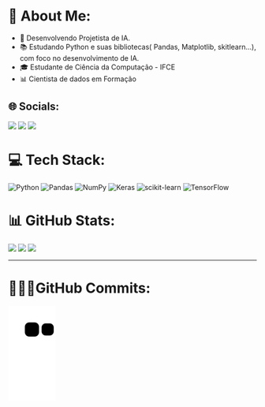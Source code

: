# 💫 About Me:
- 🔭 Desenvolvendo Projetista de IA.<br>
- 📚 Estudando Python e suas bibliotecas( Pandas, Matplotlib, skitlearn...), com foco no desenvolvimento de IA.<br>
- 🎓 Estudante de Ciência da Computação - IFCE<br>
- 📊 Cientista de dados em Formação


## 🌐 Socials:
  <a href="https://www.instagram.com/jp.limag/" target="_blank"><img src="https://img.shields.io/badge/-Instagram-%23E4405F?style=for-the-badge&logo=instagram&logoColor=white" target="_blank"></a> 
  <a href = "mailto: jplimags.fortal@gmail.com"><img src="https://img.shields.io/badge/Gmail-D14836?style=for-the-badge&logo=gmail&logoColor=white" target="_blank"></a>
  <a href="https://www.linkedin.com/in/jplimag/" target="_blank"><img src="https://img.shields.io/badge/-LinkedIn-%230077B5?style=for-the-badge&logo=linkedin&logoColor=white" target="_blank"></a> 

# 💻 Tech Stack:
![Python](https://img.shields.io/badge/python-3670A0?style=for-the-badge&logo=python&logoColor=ffdd54) ![Pandas](https://img.shields.io/badge/pandas-%23150458.svg?style=for-the-badge&logo=pandas&logoColor=white) ![NumPy](https://img.shields.io/badge/numpy-%23013243.svg?style=for-the-badge&logo=numpy&logoColor=white) ![Keras](https://img.shields.io/badge/Keras-%23D00000.svg?style=for-the-badge&logo=Keras&logoColor=white) ![scikit-learn](https://img.shields.io/badge/scikit--learn-%23F7931E.svg?style=for-the-badge&logo=scikit-learn&logoColor=white) ![TensorFlow](https://img.shields.io/badge/TensorFlow-%23FF6F00.svg?style=for-the-badge&logo=TensorFlow&logoColor=white)
# 📊 GitHub Stats:
<div style= "display: inline_block">
  <img height = 178px src = https://github-readme-stats.vercel.app/api?username=JpLimags&theme=tokyonight&hide_border=true&include_all_commits=true&count_private=false<br/>
  <img height = 180px src = https://github-readme-streak-stats.herokuapp.com/?user=JpLimags&theme=tokyonight&hide_border=true<br/>
  <img height = 175px src = https://github-readme-stats.vercel.app/api/top-langs/?username=JpLimags&theme=tokyonight&hide_border=true&include_all_commits=true&count_private=false&layout=compact
</div>
 
---
# 👨🏽‍💻GitHub Commits:

<div> 

  ![Snake animation](https://github.com/JpLimags/JpLimags/blob/output/github-contribution-grid-snake.svg)
  
 </div> 
